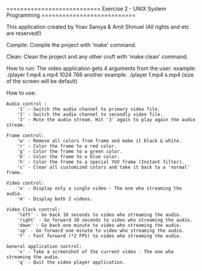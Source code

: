 =========================== Exercise 2 - UNIX System Programming ===========================

This application created by Yoav Saroya & Amit Shmuel (All rights and etc are reserved!)

Compile:
	Compile the project with 'make' command.
	
Clean:
	Clean the project and any other cruft with 'make clean' command.
	
How to run:
	The video application gets 4 arguments from the user: <primary video_file_name>  <second video_file_name> <width> <height>
	example: ./player f.mp4 s.mp4 1024 768
	another example: ./player f.mp4 s.mp4 (size of the screen will be default)
	
How to use:

	Audio control :
		'1' - Switch the audio channel to primary video file.
		'2' - Switch the audio channel to secondly video file.
		'3' - Mute the audio stream. Hit '3' again to play again the audio stream.
	
	Frame control:
		'w' - Remove all colors from frame and make it black & white.
		'r' - Color the frame to a red color.
		'g' - Color the frame to a green color.
		'b' - Color the frame to a blue color.
		'h' - Color the frame to a special YUV frame (Instant filter).
		'c' - Clear all customized colors and take it back to a 'normal' frame.
	
	Video control:
		'o' - Display only a single video - The one who streaming the audio.
		'm' - Display both 2 videos.
	
	Video Clock control:
		'left' - Go back 10 seconds to video who streaming the audio.
		'right' - Go forward 10 seconds to video who streaming the audio.
		'down' - Go back one minute to video who streaming the audio.
		'up' - Go forward one minute to video who streaming the audio.
		'f' - Fast forward (*2 FPS) to video who streaming the audio.
	
	General application control:
		'x' - Take a screenshot of the current video - The one who streaming the audio.
		'q' - Quit the video player application.
	
